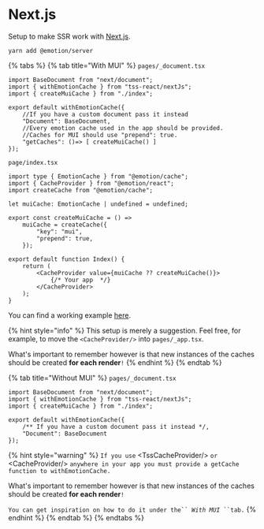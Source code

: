 # Next.js

Setup to make SSR work with [Next.js](https://nextjs.org).

```
yarn add @emotion/server
```

{% tabs %}
{% tab title="With MUI" %}
`pages/_document.tsx`

```tsx
import BaseDocument from "next/document";
import { withEmotionCache } from "tss-react/nextJs";
import { createMuiCache } from "./index";

export default withEmotionCache({
    //If you have a custom document pass it instead
    "Document": BaseDocument,
    //Every emotion cache used in the app should be provided.
    //Caches for MUI should use "prepend": true.
    "getCaches": ()=> [ createMuiCache() ]
});
```

`page/index.tsx`

```tsx
import type { EmotionCache } from "@emotion/cache";
import { CacheProvider } from "@emotion/react";
import createCache from "@emotion/cache";

let muiCache: EmotionCache | undefined = undefined;

export const createMuiCache = () =>
    muiCache = createCache({
        "key": "mui",
        "prepend": true,
    });

export default function Index() {
    return (
        <CacheProvider value={muiCache ?? createMuiCache()}>
            {/* Your app  */}
        </CacheProvider>
    );
}
```

You can find a working example [here](https://github.com/garronej/tss-react/tree/main/src/test/apps/ssr).

{% hint style="info" %}
This setup is merely a suggestion. Feel free, for example, to move the `<CacheProvider/>` into `pages/_app.tsx`.&#x20;

What's important to remember however is that new instances of the caches should be created **for each render**`!`
{% endhint %}
{% endtab %}

{% tab title="Without MUI" %}
`pages/_document.tsx`

```tsx
import BaseDocument from "next/document";
import { withEmotionCache } from "tss-react/nextJs";
import { createMuiCache } from "./index";

export default withEmotionCache({
    /** If you have a custom document pass it instead */,
    "Document": BaseDocument
});
```

{% hint style="warning" %}
`If you use` \<TssCacheProvider/> `or` \<CacheProvider/> `anywhere in your app you must provide a getCache function to withEmotionCache.` &#x20;

What's important to remember however is that new instances of the caches should be created **for each render**`!`

`You can get inspiration on how to do it under the`` `_`With MUI`_` ``tab.`
{% endhint %}
{% endtab %}
{% endtabs %}

